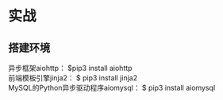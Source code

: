 # 实战
## 搭建环境
异步框架aiohttp：
$pip3 install aiohttp  
前端模板引擎jinja2：
$ pip3 install jinja2  
MySQL的Python异步驱动程序aiomysql：
$ pip3 install aiomysql  
